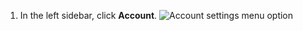 1. In the left sidebar, click **Account**.
   ![Account settings menu option](/assets/images/help/settings/settings-sidebar-account-settings.png)
